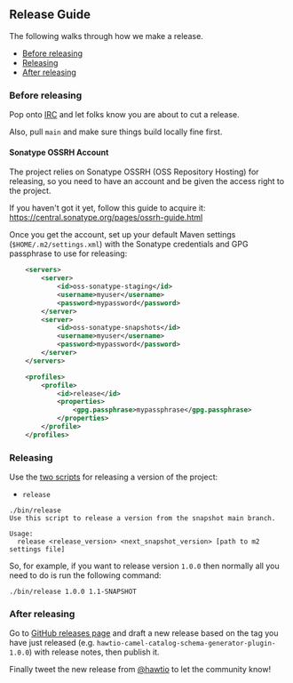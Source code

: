 ## Release Guide

The following walks through how we make a release.

- [Before releasing](#before-releasing)
- [Releasing](#releasing)
- [After releasing](#after-releasing)

### Before releasing

Pop onto [IRC](https://hawt.io/community/) and let folks know you are about to cut a release.

Also, pull `main` and make sure things build locally fine first.

#### Sonatype OSSRH Account

The project relies on Sonatype OSSRH (OSS Repository Hosting) for releasing, so you need to have an account and be given the access right to the project.

If you haven't got it yet, follow this guide to acquire it:
https://central.sonatype.org/pages/ossrh-guide.html

Once you get the account, set up your default Maven settings (`$HOME/.m2/settings.xml`) with the Sonatype credentials and GPG passphrase to use for releasing:

```xml
    <servers>
        <server>
            <id>oss-sonatype-staging</id>
            <username>myuser</username>
            <password>mypassword</password>
        </server>
        <server>
            <id>oss-sonatype-snapshots</id>
            <username>myuser</username>
            <password>mypassword</password>
        </server>
    </servers>

    <profiles>
        <profile>
            <id>release</id>
            <properties>
                <gpg.passphrase>mypassphrase</gpg.passphrase>
            </properties>
        </profile>
    </profiles>
```

### Releasing

Use the [two scripts](bin/) for releasing a version of the project:

* `release`
```
./bin/release
Use this script to release a version from the snapshot main branch.

Usage:
  release <release_version> <next_snapshot_version> [path to m2 settings file]
```

So, for example, if you want to release version `1.0.0` then normally all you need to do is run the following command:
```
./bin/release 1.0.0 1.1-SNAPSHOT
```

### After releasing

Go to [GitHub releases page](https://github.com/hawtio/hawtio-camel-catalog-schema-generator-plugin/releases) and draft a new release based on the tag you have just released (e.g. `hawtio-camel-catalog-schema-generator-plugin-1.0.0`) with release notes, then publish it.

Finally tweet the new release from [@hawtio](https://twitter.com/hawtio) to let the community know!
